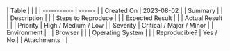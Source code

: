 
| Table |  |  |
| ----------- | ------ |
| Created On | 2023-08-02 |
| Summary     |        |
| Description |        |
| Steps to Reproduce |  |
| Expected Result   |        |
| Actual Result     |        |
| Priority          | High / Medium / Low |
| Severity          | Critical / Major / Minor |
| Environment       |        |
| Browser           |        |
| Operating System  |        |
| Reproducible?     | Yes / No   |
| Attachments       |        |

